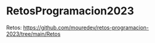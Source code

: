 # RetosProgramacion2023

Retos: https://github.com/mouredev/retos-programacion-2023/tree/main/Retos

